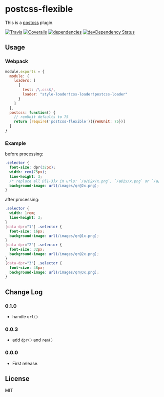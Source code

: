 # postcss-flexible

This is a [postcss](https://www.npmjs.com/package/postcss) plugin.

[![Travis](https://img.shields.io/travis/crossjs/postcss-flexible.svg?style=flat-square)](https://travis-ci.org/crossjs/postcss-flexible)
[![Coveralls](https://img.shields.io/coveralls/crossjs/postcss-flexible.svg?style=flat-square)](https://coveralls.io/github/crossjs/postcss-flexible)
[![dependencies](https://david-dm.org/crossjs/postcss-flexible.svg?style=flat-square)](https://david-dm.org/crossjs/postcss-flexible)
[![devDependency Status](https://david-dm.org/crossjs/postcss-flexible/dev-status.svg?style=flat-square)](https://david-dm.org/crossjs/postcss-flexible?type=dev)

## Usage

### Webpack

```js
module.exports = {
  module: {
    loaders: [
      {
        test: /\.css$/,
        loader: "style-loader!css-loader!postcss-loader"
      }
    ]
  },
  postcss: function() {
    // remUnit defaults to 75
    return [require('postcss-flexible')({remUnit: 75})]
  }
}
```

### Example

before processing:

```css
.selector {
  font-size: dpr(32px);
  width: rem(75px);
  line-height: 3;
  /* replace all @[1-3]x in urls: `/a/@2x/x.png`, `/a@2x/x.png` or `/a/x@2x.png` */
  background-image: url(/images/qr@2x.png);
}
```

after processing:

```css
.selector {
  width: 1rem;
  line-height: 3;
}
[data-dpr="1"] .selector {
  font-size: 16px;
  background-image: url(/images/qr@1x.png);
}
[data-dpr="2"] .selector {
  font-size: 32px;
  background-image: url(/images/qr@2x.png);
}
[data-dpr="3"] .selector {
  font-size: 48px;
  background-image: url(/images/qr@3x.png);
}
```

## Change Log

### 0.1.0

* handle `url()`

### 0.0.3

* add `dpr()` and `rem()`

### 0.0.0

* First release.

## License

MIT
